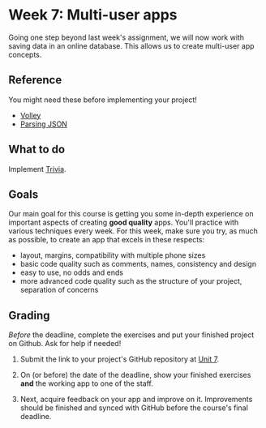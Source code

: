 # Week 7: Multi-user apps

Going one step beyond last week's assignment, we will now work with saving data in an online database. This allows us to create multi-user app concepts.


## Reference

You might need these before implementing your project!

- [Volley](/android-reference/volley)
- [Parsing JSON](/android-reference/parsing-json)


## What to do

Implement [Trivia](/projects/trivia).


## Goals

Our main goal for this course is getting you some in-depth experience on important aspects of creating **good quality** apps. You'll practice with various techniques every week. For this week, make sure you try, as much as possible, to create an app that excels in these respects:

- layout, margins, compatibility with multiple phone sizes
- basic code quality such as comments, names, consistency and design
- easy to use, no odds and ends
- more advanced code quality such as the structure of your project, separation of concerns


## Grading

*Before* the deadline, complete the exercises and put your finished project on Github. Ask for help if needed!

1. Submit the link to your project's GitHub repository at [Unit 7](/submit/unit-7).

2. On (or before) the date of the deadline, show your finished exercises **and** the working app to one of the staff.

3. Next, acquire feedback on your app and improve on it. Improvements should be finished and synced with GitHub before the course's final deadline.
